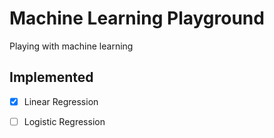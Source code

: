 # Machine Learning Playground

Playing with machine learning

## Implemented

- [x] Linear Regression
- [ ] Logistic Regression

